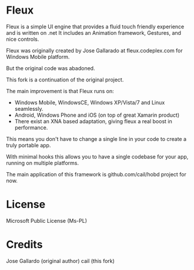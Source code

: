 
Fleux
======

Fleux is a simple UI engine that provides a fluid touch friendly experience and is written on .net
It includes an Animation framework, Gestures, and nice controls.

Fleux was originally created by Jose Gallarado at fleux.codeplex.com for Windows Mobile platform.

But the original code was abadoned.

This fork is a continuation of the original project.

The main improvement is that Fleux runs on:

- Windows Mobile, WindowsCE, Windows XP/Vista/7 and Linux seamlessly.
- Android, Windows Phone and iOS (on top of great Xamarin product)
- There exist an XNA based adaptation, giving fleux a real boost in performance.

This means you don't have to change a single line in your code to create a truly portable app.

With minimal hooks this allows you to have a single codebase for your app, running on multiple platforms.

The main application of this framework is github.com/cail/hobd project for now.


License
========

Microsoft Public License (Ms-PL)

Credits
========
Jose Gallardo (original author)
cail (this fork)
